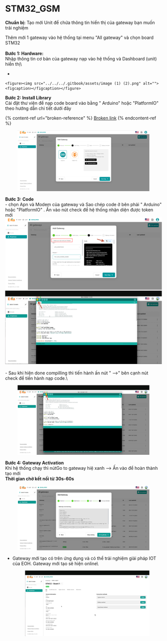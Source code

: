 # STM32\_GSM



**Chuẩn bị:**  Tạo mới Unit để chứa thông tin hiển thị của gateway bạn muốn trải nghiệm

Thêm mới 1 gateway vào hệ thống tại menu "All gateway" và chọn board STM32\
\
**Bước 1: Hardware:** \
Nhập thông tin cơ bản của gateway nạp vào hệ thống và Dashboard (unit) hiển thị\


*

    <figure><img src="../../../.gitbook/assets/image (1) (2).png" alt=""><figcaption></figcaption></figure>

**Bước 2: Install Library**\
&#x20;Cài đặt thư viện để nạp code board vào bằng " Arduino" hoặc "PlatformIO" theo hướng dẫn chi tiết dưới đây

{% content-ref url="broken-reference" %}
[Broken link](broken-reference)
{% endcontent-ref %}

<figure><img src="../../../.gitbook/assets/image (17).png" alt=""><figcaption></figcaption></figure>

**Bước 3:** **Code**\
\-  chọn Apn và Modem của gateway và Sao chép code ở bên phải  " Arduino" hoặc "PlatformIO" . Ấn vào nút check để hệ thống nhận diện được token mới\
&#x20;  ![](<../../../.gitbook/assets/image (2).png>)        ![](<../../../.gitbook/assets/image (3) (5).png>)\
\
\- Sau khi hiện done compilling thì tiến hành ấn nút " -->" bên cạnh nút check để tiến hành nạp code.\


<figure><img src="../../../.gitbook/assets/image (24).png" alt=""><figcaption></figcaption></figure>

**Bước 4: Gateway Activation**\
Khi hệ thống chạy thì nútGo to gateway hiệ xanh --> Ấn vào để hoàn thành tạo mới\
**Thời gian chờ kết nối từ 30s-60s**\
&#x20;  &#x20;

<figure><img src="../../../.gitbook/assets/image (1).png" alt=""><figcaption></figcaption></figure>

*   Gateway mới tạo có trên ứng dụng và có thể trải nghiệm giải pháp IOT của EOH. Gateway mới tạo sẽ hiện online\


    <figure><img src="../../../.gitbook/assets/image (10) (6).png" alt=""><figcaption></figcaption></figure>
